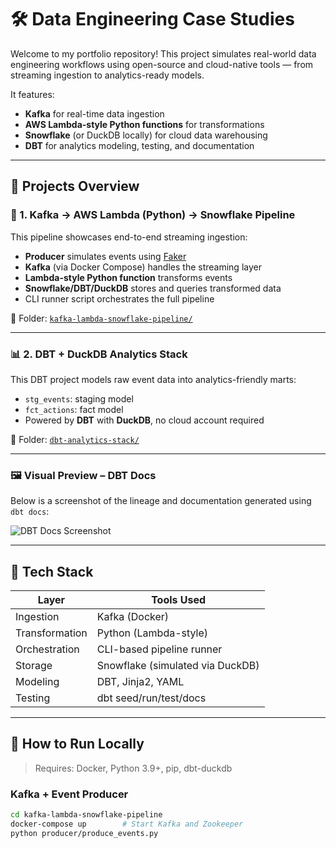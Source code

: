 # 🛠️ Data Engineering Case Studies

Welcome to my portfolio repository! This project simulates real-world data engineering workflows using open-source and cloud-native tools — from streaming ingestion to analytics-ready models.

It features:
- **Kafka** for real-time data ingestion
- **AWS Lambda-style Python functions** for transformations
- **Snowflake** (or DuckDB locally) for cloud data warehousing
- **DBT** for analytics modeling, testing, and documentation

---

## 🚀 Projects Overview

### 📡 1. Kafka → AWS Lambda (Python) → Snowflake Pipeline

This pipeline showcases end-to-end streaming ingestion:
- **Producer** simulates events using [Faker](https://faker.readthedocs.io/)
- **Kafka** (via Docker Compose) handles the streaming layer
- **Lambda-style Python function** transforms events
- **Snowflake/DBT/DuckDB** stores and queries transformed data
- CLI runner script orchestrates the full pipeline

📂 Folder: [`kafka-lambda-snowflake-pipeline/`](./kafka-lambda-snowflake-pipeline)

---

### 📊 2. DBT + DuckDB Analytics Stack

This DBT project models raw event data into analytics-friendly marts:
- `stg_events`: staging model
- `fct_actions`: fact model
- Powered by **DBT** with **DuckDB**, no cloud account required

📂 Folder: [`dbt-analytics-stack/`](./dbt-analytics-stack)

---

### 🖼️ Visual Preview – DBT Docs

Below is a screenshot of the lineage and documentation generated using `dbt docs`:

![DBT Docs Screenshot](assets/dbt_docs_screenshot.png)

---

## 🧱 Tech Stack

| Layer         | Tools Used                                      |
|---------------|--------------------------------------------------|
| Ingestion     | Kafka (Docker)                                  |
| Transformation| Python (Lambda-style)                           |
| Orchestration | CLI-based pipeline runner                       |
| Storage       | Snowflake (simulated via DuckDB)                |
| Modeling      | DBT, Jinja2, YAML                               |
| Testing       | dbt seed/run/test/docs                          |

---

## 🧪 How to Run Locally

> Requires: Docker, Python 3.9+, pip, dbt-duckdb

### Kafka + Event Producer

```bash
cd kafka-lambda-snowflake-pipeline
docker-compose up        # Start Kafka and Zookeeper
python producer/produce_events.py
